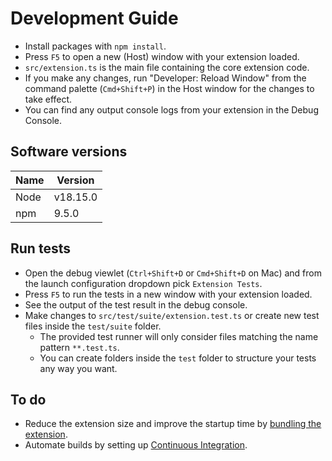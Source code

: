# Development Guide

- Install packages with `npm install`.
- Press `F5` to open a new (Host) window with your extension loaded.
- `src/extension.ts` is the main file containing the core extension code.
- If you make any changes, run "Developer: Reload Window" from the command palette (`Cmd+Shift+P`) in the Host window for the changes to take effect.
- You can find any output console logs from your extension in the Debug Console.

## Software versions

| Name | Version  |
| ---- | -------- |
| Node | v18.15.0 |
| npm  | 9.5.0    |

## Run tests

- Open the debug viewlet (`Ctrl+Shift+D` or `Cmd+Shift+D` on Mac) and from the launch configuration dropdown pick `Extension Tests`.
- Press `F5` to run the tests in a new window with your extension loaded.
- See the output of the test result in the debug console.
- Make changes to `src/test/suite/extension.test.ts` or create new test files inside the `test/suite` folder.
  - The provided test runner will only consider files matching the name pattern `**.test.ts`.
  - You can create folders inside the `test` folder to structure your tests any way you want.

## To do

- Reduce the extension size and improve the startup time by [bundling the extension](https://code.visualstudio.com/api/working-with-extensions/bundling-extension).
- Automate builds by setting up [Continuous Integration](https://code.visualstudio.com/api/working-with-extensions/continuous-integration#github-actions).
